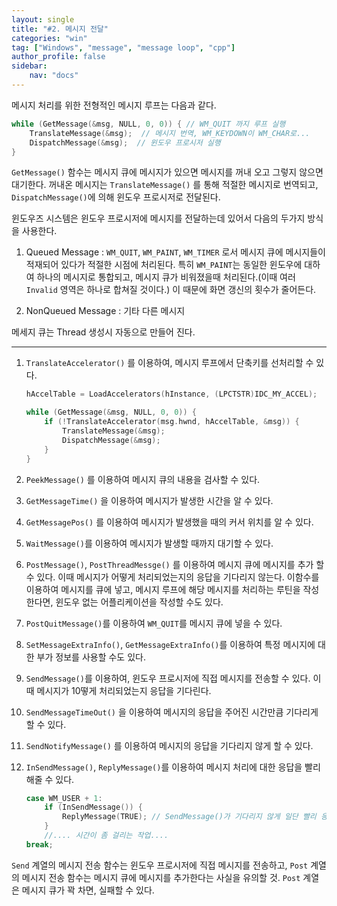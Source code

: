 ```yaml
---
layout: single
title: "#2. 메시지 전달"
categories: "win"
tag: ["Windows", "message", "message loop", "cpp"]
author_profile: false
sidebar: 
    nav: "docs"
---
```


메시지 처리를 위한 전형적인 메시지 루프는 다음과 같다.

```cpp
while (GetMessage(&msg, NULL, 0, 0)) { // WM_QUIT 까지 루프 실행
    TranslateMessage(&msg);  // 메시지 번역, WM_KEYDOWN이 WM_CHAR로...          
    DispatchMessage(&msg);  // 윈도우 프로시저 실행
}
```
`GetMessage()` 함수는 메시지 큐에 메시지가 있으면 메시지를 꺼내 오고 그렇지 않으면 대기한다. 꺼내온 메시지는 `TranslateMessage()` 를 통해 적절한 메시지로 번역되고, `DispatchMessage()`에 의해 윈도우 프로시저로 전달된다.

 

윈도우즈 시스템은 윈도우 프로시저에 메시지를 전달하는데 있어서 다음의 두가지 방식을 사용한다.

1. Queued Message : `WM_QUIT`, `WM_PAINT`, `WM_TIMER` 로서 메시지 큐에 메시지들이 적재되어 있다가 적절한 시점에 처리된다. 특히 `WM_PAINT`는 동일한 윈도우에 대하여 하나의 메시지로 통합되고, 메시지 큐가 비워졌을때 처리된다.(이때 여러 `Invalid` 영역은 하나로 합쳐질 것이다.) 이 때문에 화면 갱신의 횟수가 줄어든다. 

2. NonQueued Message : 기타 다른 메시지

메세지 큐는 Thread 생성시 자동으로 만들어 진다.

----------------------------------------------------

1. `TranslateAccelerator()` 를 이용하여, 메시지 루프에서 단축키를 선처리할 수 있다.
 
    ```cpp
    hAccelTable = LoadAccelerators(hInstance, (LPCTSTR)IDC_MY_ACCEL);

    while (GetMessage(&msg, NULL, 0, 0)) {
        if (!TranslateAccelerator(msg.hwnd, hAccelTable, &msg)) {
            TranslateMessage(&msg);
            DispatchMessage(&msg);
        }
    }
    ```
 
2. `PeekMessage()` 를 이용하여 메시지 큐의 내용을 검사할 수 있다.

3. `GetMessageTime()` 을 이용하여 메시지가 발생한 시간을 알 수 있다.

4. `GetMessagePos()` 를 이용하여 메시지가 발생했을 때의 커서 위치를 알 수 있다.

5. `WaitMessage()`를 이용하여 메시지가 발생할 때까지 대기할 수 있다.

6. `PostMessage()`, `PostThreadMessge()` 를 이용하여 메시지 큐에 메시지를 추가 할 수 있다. 이때 메시지가 어떻게 처리되었는지의 응답을 기다리지 않는다.  이함수를 이용하여 메시지를 큐에 넣고, 메시지 루프에 해당 메시지를 처리하는 루틴을 작성한다면, 윈도우 없는 어플리케이션을 작성할 수도 있다.

7. `PostQuitMessage()`를 이용하여 `WM_QUIT`를 메시지 큐에 넣을 수 있다.

8. `SetMessageExtraInfo()`, `GetMessageExtraInfo()`를 이용하여 특정 메시지에 대한 부가 정보를 사용할 수도 있다.

9. `SendMessage()`를 이용하여, 윈도우 프로시저에 직접 메시지를 전송할 수 있다. 이때 메시지가 10떻게 처리되었는지 응답을 기다린다.

10. `SendMessageTimeOut()` 을 이용하여 메시지의 응답을 주어진 시간만큼 기다리게 할 수 있다.

11. `SendNotifyMessage()` 를 이용하여 메시지의 응답을 기다리지 않게 할 수 있다.

12. `InSendMessage()`, `ReplyMessage()`를 이용하여 메시지 처리에 대한 응답을 빨리 해줄 수 있다.

    ```cpp
    case WM_USER + 1:
        if (InSendMessage()) {
            ReplyMessage(TRUE); // SendMessage()가 기다리지 않게 일단 빨리 응답
        }
        //.... 시간이 좀 걸리는 작업....
    break;
    ```
 

`Send` 계열의 메시지 전송 함수는 윈도우 프로시저에 직접 메시지를 전송하고, `Post` 계열의 메시지 전송 함수는 메시지 큐에 메시지를 추가한다는 사실을 유의할 것. `Post` 계열은 메시지 큐가 꽉 차면, 실패할 수 있다.